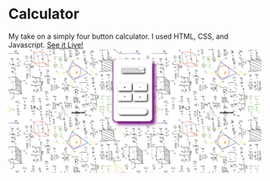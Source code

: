 # Calculator
 My take on a simply four button calculator. I used HTML, CSS, and Javascript.
 [See it Live!](https://gracious-austin-34c561.netlify.app/)
![alt text](cal.jpg.png)
